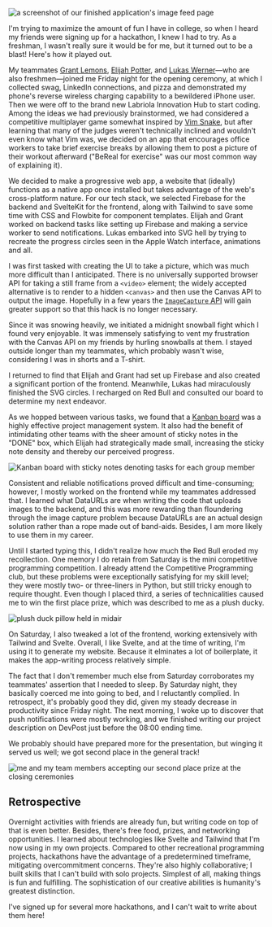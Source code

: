 ![a screenshot of our finished application's image feed page](blasterhacks_screenshot.avif "The feed page of our finished app.")

I'm trying to maximize the amount of fun I have in college, so when I heard my friends were signing up for a hackathon, I knew I had to try. As a freshman, I wasn't really sure it would be for me, but it turned out to be a blast! Here's how it played out.

My teammates [Grant Lemons](https://grantlemons.com/), [Elijah Potter](https://elijahpotter.dev/), and [Lukas Werner](https://lukaswerner.com/)—who are also freshmen—joined me Friday night for the opening ceremony, at which I collected swag, LinkedIn connections, and pizza and demonstrated my phone's reverse wireless charging capability to a bewildered iPhone user. Then we were off to the brand new Labriola Innovation Hub to start coding. Among the ideas we had previously brainstormed, we had considered a competitive multiplayer game somewhat inspired by [Vim Snake](https://vimsnake.com/), but after learning that many of the judges weren't technically inclined and wouldn't even know what Vim was, we decided on an app that encourages office workers to take brief exercise breaks by allowing them to post a picture of their workout afterward ("BeReal for exercise" was our most common way of explaining it).

We decided to make a progressive web app, a website that (ideally) functions as a native app once installed but takes advantage of the web's cross-platform nature. For our tech stack, we selected Firebase for the backend and SvelteKit for the frontend, along with Tailwind to save some time with CSS and Flowbite for component templates. Elijah and Grant worked on backend tasks like setting up Firebase and making a service worker to send notifications. Lukas embarked into SVG hell by trying to recreate the progress circles seen in the Apple Watch interface, animations and all.

I was first tasked with creating the UI to take a picture, which was much more difficult than I anticipated. There is no universally supported browser API for taking a still frame from a `<video>` element; the widely accepted alternative is to render to a hidden `<canvas>` and then use the Canvas API to output the image. Hopefully in a few years the [`ImageCapture` API](https://developer.mozilla.org/en-US/docs/Web/API/ImageCapture) will gain greater support so that this hack is no longer necessary.

Since it was snowing heavily, we initiated a midnight snowball fight which I found very enjoyable. It was immensely satisfying to vent my frustration with the Canvas API on my friends by hurling snowballs at them. I stayed outside longer than my teammates, which probably wasn't wise, considering I was in shorts and a T-shirt.

I returned to find that Elijah and Grant had set up Firebase and also created a significant portion of the frontend. Meanwhile, Lukas had miraculously finished the SVG circles. I recharged on Red Bull and consulted our board to determine my next endeavor.

As we hopped between various tasks, we found that a [Kanban board](https://en.wikipedia.org/wiki/Kanban_board) was a highly effective project management system. It also had the benefit of intimidating other teams with the sheer amount of sticky notes in the "DONE" box, which Elijah had strategically made small, increasing the sticky note density and thereby our perceived progress.

![Kanban board with sticky notes denoting tasks for each group member](kanban.avif "By the end of the hackathon, our Kanban board made us look extremely productive.")

Consistent and reliable notifications proved difficult and time-consuming; however, I mostly worked on the frontend while my teammates addressed that. I learned what DataURLs are when writing the code that uploads images to the backend, and this was more rewarding than floundering through the image capture problem because DataURLs are an actual design solution rather than a rope made out of band-aids. Besides, I am more likely to use them in my career.

Until I started typing this, I didn't realize how much the Red Bull eroded my recollection. One memory I do retain from Saturday is the mini competitive programming competition. I already attend the Competitive Programming club, but these problems were exceptionally satisfying for my skill level; they were mostly two- or three-liners in Python, but still tricky enough to require thought. Even though I placed third, a series of technicalities caused me to win the first place prize, which was described to me as a plush ducky.

![plush duck pillow held in midair](duck.avif "I was not expecting to win this.")

On Saturday, I also tweaked a lot of the frontend, working extensively with Tailwind and Svelte. Overall, I like Svelte, and at the time of writing, I'm using it to generate my website. Because it elminates a lot of boilerplate, it makes the app-writing process relatively simple.

The fact that I don't remember much else from Saturday corroborates my teammates' assertion that I needed to sleep. By Saturday night, they basically coerced me into going to bed, and I reluctantly complied. In retrospect, it's probably good they did, given my steady decrease in productivity since Friday night. The next morning, I woke up to discover that push notifications were mostly working, and we finished writing our project description on DevPost just before the 08:00 ending time.

We probably should have prepared more for the presentation, but winging it served us well; we got second place in the general track!

![me and my team members accepting our second place prize at the closing ceremonies](secondplace.avif "We all won bluetooth speakers! From left to right: me (Byron), Grant, Lukas, Elijah.")

## Retrospective

Overnight activities with friends are already fun, but writing code on top of that is even better. Besides, there's free food, prizes, and networking opportunities. I learned about technologies like Svelte and Tailwind that I'm now using in my own projects. Compared to other recreational programming projects, hackathons have the advantage of a predetermined timeframe, mitigating overcommitment concerns. They're also highly collaborative; I built skills that I can't build with solo projects. Simplest of all, making things is fun and fulfilling. The sophistication of our creative abilities is humanity's greatest distinction.

I've signed up for several more hackathons, and I can't wait to write about them here!
